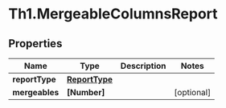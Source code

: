 # Th1.MergeableColumnsReport

## Properties

Name | Type | Description | Notes
------------ | ------------- | ------------- | -------------
**reportType** | [**ReportType**](ReportType.md) |  | 
**mergeables** | **[Number]** |  | [optional] 


